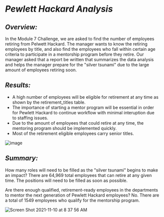 #                                                             ***Pewlett Hackard Analysis***
## ***Overview:***

In the Module 7 Challenge, we are asked to find the number of employees retiring from Pelwett Hackard. The manager wants to know the retiring employees by title, and also find the employees who fall within certain age criteria to participate in a mentorship program before they retire. Our manager asked that a report be written that summarizes the data analysis and helps the manager prepare for the "silver tsunami" due to the large amount of employees retiring soon.

## ***Results:***

* A high number of employees will be eligible for retirement at any time as shown by the retirement_titles table. 
* The importance of starting a mentor program will be essential in order for Pewlett Hackard to continue workflow with minimal interuption due to staffing issues.
* Due to the amount of employees that could retire at any time, the mentoring program should be implemented quickly.
* Most of the retirement eligible employees carry senior titles.

![image](https://user-images.githubusercontent.com/87077325/141131876-91fd55f5-a4e1-4bb2-b0fc-25b23911377b.png)

## ***Summary:***

How many roles will need to be filled as the "silver tsunami" begins to make an impact?
There are 64,969 total employees that can retire at any given time. The positions will need to be filled as soon as possible.

Are there enough qualified, retirement-ready employees in the departments to mentor the next generation of Pewlett Hackard employees?
No. There are a total of 1549 employees who qualify for the mentorship program.

![Screen Shot 2021-11-10 at 8 37 56 AM](https://user-images.githubusercontent.com/87077325/141133067-7acbb90b-09b5-49b3-8830-f381c6f74b47.png)

